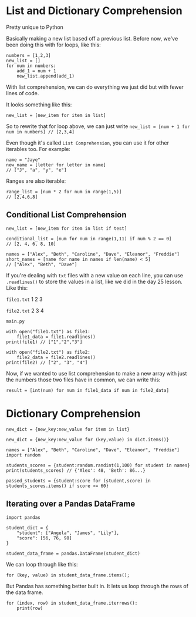 # List and Dictionary Comprehension
Pretty unique to Python 

Basically making a new list based off a previous list. Before now, we've been doing this with for loops, like this: 

    numbers = [1,2,3]
    new_list = []
    for num in numbers: 
        add_1 = num + 1
        new_list.append(add_1)

With list comprehension, we can do everything we just did but with fewer lines of code. 

It looks something like this: 

    new_list = [new_item for item in list]

So to rewrite that for loop above, we can just write `new_list = [num + 1 for num in numbers] // [2,3,4]`

Even though it's called `List Comprehension`, you can use it for other iterables too. For example: 

    name = "Jaye"
    new_name = [letter for letter in name]
    // ["J", "a", "y", "e"]

Ranges are also iterable: 

    range_list = [num * 2 for num in range(1,5)]
    // [2,4,6,8]

## Conditional List Comprehension
`new_list = [new_item for item in list if test]`

    conditional_list = [num for num in range(1,11) if num % 2 == 0]
    // [2, 4, 6, 8, 10]

    names = ["Alex", "Beth", "Caroline", "Dave", "Eleanor", "Freddie"]
    short_names = [name for name in names if len(name) < 5]
    // ["Alex", "Beth", "Dave"]

If you're dealing with `txt` files with a new value on each line, you can use `.readlines()` to store the values in a list, like we did in the day 25 lesson. Like this: 

`file1.txt`
    1
    2
    3

`file2.txt`
    2
    3
    4

`main.py`

    with open("file1.txt") as file1:
        file1_data = file1.readlines()
    print(file1) // ["1","2","3"]

    with open("file2.txt") as file2:
        file2_data = file2.readlines()
    print(file2) // ["2", "3", "4"]

Now, if we wanted to use list comprehension to make a new array with just the numbers those two files have in common, we can write this: 

    result = [int(num) for num in file1_data if num in file2_data]

# Dictionary Comprehension
`new_dict = {new_key:new_value for item in list}`

`new_dict = {new_key:new_value for (key,value) in dict.items()}`

    names = ["Alex", "Beth", "Caroline", "Dave", "Eleanor", "Freddie"]
    import random

    students_scores = {student:random.randint(1,100) for student in names}
    print(students_scores) // {'Alex': 48, 'Beth': 86...}

    passed_students = {student:score for (student,score) in students_scores.items() if score >= 60}

## Iterating over a Pandas DataFrame

    import pandas

    student_dict = {
        "student": ["Angela", "James", "Lily"],
        "score": [56, 76, 98]
    }

    student_data_frame = pandas.DataFrame(student_dict)

We can loop through like this: 

    for (key, value) in student_data_frame.items();

But Pandas has something better built in. It lets us loop through the rows of the data frame.

    for (index, row) in student_data_frame.iterrows():
        print(row)